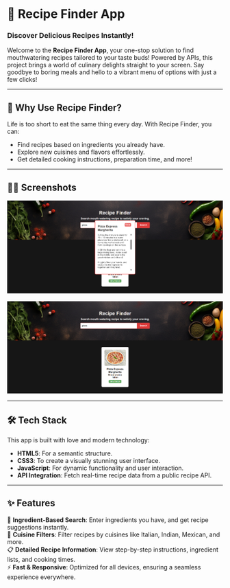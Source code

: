 # 🍳 **Recipe Finder App**  

### Discover Delicious Recipes Instantly!  

Welcome to the **Recipe Finder App**, your one-stop solution to find mouthwatering recipes tailored to your taste buds! Powered by APIs, this project brings a world of culinary delights straight to your screen. Say goodbye to boring meals and hello to a vibrant menu of options with just a few clicks!  

---

## 🌟 **Why Use Recipe Finder?**  

Life is too short to eat the same thing every day. With Recipe Finder, you can:  
- Find recipes based on ingredients you already have.  
- Explore new cuisines and flavors effortlessly.  
- Get detailed cooking instructions, preparation time, and more!  

---

## 📸✨ **Screenshots**

![Screenshot 1](Screenshot_1.png)

![Screenshot 2](Screenshot_2.png)

---

## 🛠️ **Tech Stack**  

This app is built with love and modern technology:  

- **HTML5**: For a semantic structure.  
- **CSS3**: To create a visually stunning user interface.  
- **JavaScript**: For dynamic functionality and user interaction.  
- **API Integration**: Fetch real-time recipe data from a public recipe API.  

---

## ✨ **Features**  

🥗 **Ingredient-Based Search**: Enter ingredients you have, and get recipe suggestions instantly.  
🍝 **Cuisine Filters**: Filter recipes by cuisines like Italian, Indian, Mexican, and more.  
📋 **Detailed Recipe Information**: View step-by-step instructions, ingredient lists, and cooking times.  
⚡ **Fast & Responsive**: Optimized for all devices, ensuring a seamless experience everywhere. 
